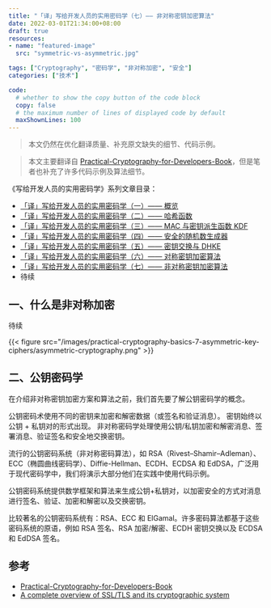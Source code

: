 ```yaml
---
title: "「译」写给开发人员的实用密码学（七）—— 非对称密钥加密算法"
date: 2022-03-01T21:34:00+08:00
draft: true
resources:
- name: "featured-image"
  src: "symmetric-vs-asymmetric.jpg"

tags: ["Cryptography", "密码学", "非对称加密", "安全"]
categories: ["技术"]

code:
  # whether to show the copy button of the code block
  copy: false
  # the maximum number of lines of displayed code by default
  maxShownLines: 100
---
```


>本文仍然在优化翻译质量、补充原文缺失的细节、代码示例。

>本文主要翻译自 [Practical-Cryptography-for-Developers-Book][cryptobook]，但是笔者也补充了许多代码示例及算法细节。


《写给开发人员的实用密码学》系列文章目录：

- [「译」写给开发人员的实用密码学（一）—— 概览](/posts/practical-cryptography-basics-1/)
- [「译」写给开发人员的实用密码学（二）—— 哈希函数](/posts/practical-cryptography-basics-2-hash/)
- [「译」写给开发人员的实用密码学（三）—— MAC 与密钥派生函数 KDF](/posts/practical-cryptography-basics-3-key-derivation-function/)
- [「译」写给开发人员的实用密码学（四）—— 安全的随机数生成器](/posts/practical-cryptography-basics-4-secure-random-generators/)
- [「译」写给开发人员的实用密码学（五）—— 密钥交换与 DHKE](/posts/practical-cryptography-basics-5-key-exchange/)
- [「译」写给开发人员的实用密码学（六）—— 对称密钥加密算法](/posts/practical-cryptography-basics-6-symmetric-key-ciphers/)
- [「译」写给开发人员的实用密码学（七）—— 非对称密钥加密算法](/posts/practical-cryptography-basics-7-asymmetric-key-ciphers/)
- 待续


## 一、什么是非对称加密

待续

{{< figure src="/images/practical-cryptography-basics-7-asymmetric-key-ciphers/asymmetric-cryptography.png" >}}


## 二、公钥密码学

在介绍非对称密钥加密方案和算法之前，我们首先要了解公钥密码学的概念。

公钥密码术使用不同的密钥来加密和解密数据（或签名和验证消息）。
密钥始终以公钥 + 私钥对的形式出现。
非对称密码学处理使用公钥/私钥加密和解密消息、签署消息、验证签名和安全地交换密钥。

流行的公钥密码系统（非对称密码算法），如 RSA（Rivest–Shamir–Adleman）、ECC（椭圆曲线密码学）、Diffie-Hellman、ECDH、ECDSA 和 EdDSA，广泛用于现代密码学中，我们将演示大部分他们在实践中使用代码示例。


公钥密码系统提供数学框架和算法来生成公钥+私钥对，以加密安全的方式对消息进行签名、验证、加密和解密以及交换密钥。

比较著名的公钥密码系统有：RSA、ECC 和 ElGamal。许多密码算法都基于这些密码系统的原语，例如 RSA 签名、RSA 加密/解密、ECDH 密钥交换以及 ECDSA 和 EdDSA 签名。

## 参考

- [Practical-Cryptography-for-Developers-Book][cryptobook]
- [A complete overview of SSL/TLS and its cryptographic system](https://dev.to/techschoolguru/a-complete-overview-of-ssl-tls-and-its-cryptographic-system-36pd)

[cryptobook]: https://github.com/nakov/Practical-Cryptography-for-Developers-Book

